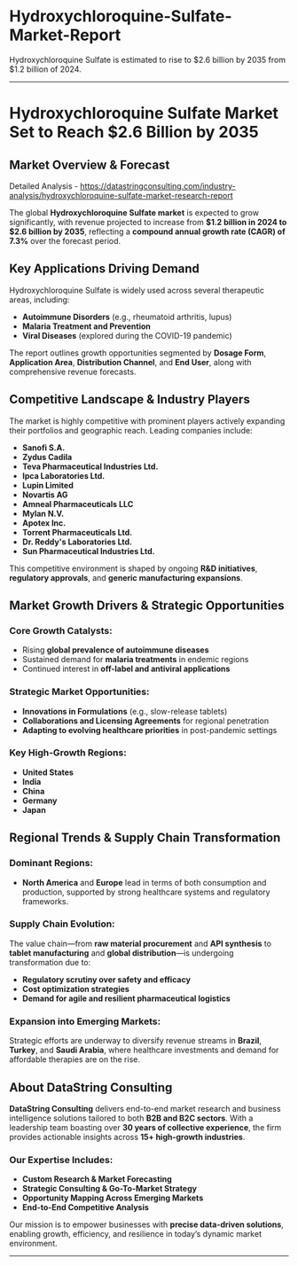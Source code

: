 # Hydroxychloroquine-Sulfate-Market-Report
Hydroxychloroquine Sulfate is estimated to rise to $2.6 billion by 2035 from $1.2 billion of 2024. 

---

# **Hydroxychloroquine Sulfate Market Set to Reach \$2.6 Billion by 2035**

## **Market Overview & Forecast**

Detailed Analysis - https://datastringconsulting.com/industry-analysis/hydroxychloroquine-sulfate-market-research-report

The global **Hydroxychloroquine Sulfate market** is expected to grow significantly, with revenue projected to increase from **\$1.2 billion in 2024 to \$2.6 billion by 2035**, reflecting a **compound annual growth rate (CAGR) of 7.3%** over the forecast period.

## **Key Applications Driving Demand**

Hydroxychloroquine Sulfate is widely used across several therapeutic areas, including:

* **Autoimmune Disorders** (e.g., rheumatoid arthritis, lupus)
* **Malaria Treatment and Prevention**
* **Viral Diseases** (explored during the COVID-19 pandemic)

The report outlines growth opportunities segmented by **Dosage Form**, **Application Area**, **Distribution Channel**, and **End User**, along with comprehensive revenue forecasts.

## **Competitive Landscape & Industry Players**

The market is highly competitive with prominent players actively expanding their portfolios and geographic reach. Leading companies include:

* **Sanofi S.A.**
* **Zydus Cadila**
* **Teva Pharmaceutical Industries Ltd.**
* **Ipca Laboratories Ltd.**
* **Lupin Limited**
* **Novartis AG**
* **Amneal Pharmaceuticals LLC**
* **Mylan N.V.**
* **Apotex Inc.**
* **Torrent Pharmaceuticals Ltd.**
* **Dr. Reddy's Laboratories Ltd.**
* **Sun Pharmaceutical Industries Ltd.**

This competitive environment is shaped by ongoing **R\&D initiatives**, **regulatory approvals**, and **generic manufacturing expansions**.

## **Market Growth Drivers & Strategic Opportunities**

### **Core Growth Catalysts:**

* Rising **global prevalence of autoimmune diseases**
* Sustained demand for **malaria treatments** in endemic regions
* Continued interest in **off-label and antiviral applications**

### **Strategic Market Opportunities:**

* **Innovations in Formulations** (e.g., slow-release tablets)
* **Collaborations and Licensing Agreements** for regional penetration
* **Adapting to evolving healthcare priorities** in post-pandemic settings

### **Key High-Growth Regions:**

* **United States**
* **India**
* **China**
* **Germany**
* **Japan**

## **Regional Trends & Supply Chain Transformation**

### **Dominant Regions:**

* **North America** and **Europe** lead in terms of both consumption and production, supported by strong healthcare systems and regulatory frameworks.

### **Supply Chain Evolution:**

The value chain—from **raw material procurement** and **API synthesis** to **tablet manufacturing** and **global distribution**—is undergoing transformation due to:

* **Regulatory scrutiny over safety and efficacy**
* **Cost optimization strategies**
* **Demand for agile and resilient pharmaceutical logistics**

### **Expansion into Emerging Markets:**

Strategic efforts are underway to diversify revenue streams in **Brazil**, **Turkey**, and **Saudi Arabia**, where healthcare investments and demand for affordable therapies are on the rise.

## **About DataString Consulting**

**DataString Consulting** delivers end-to-end market research and business intelligence solutions tailored to both **B2B and B2C sectors**. With a leadership team boasting over **30 years of collective experience**, the firm provides actionable insights across **15+ high-growth industries**.

### **Our Expertise Includes:**

* **Custom Research & Market Forecasting**
* **Strategic Consulting & Go-To-Market Strategy**
* **Opportunity Mapping Across Emerging Markets**
* **End-to-End Competitive Analysis**

Our mission is to empower businesses with **precise data-driven solutions**, enabling growth, efficiency, and resilience in today’s dynamic market environment.

---

